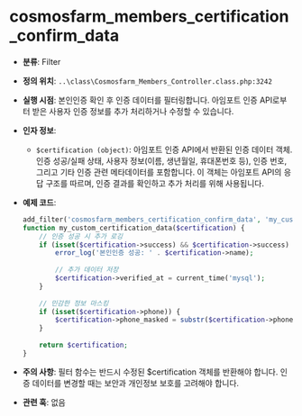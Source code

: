 # cosmosfarm_members_certification_confirm_data

- **분류**: Filter
- **정의 위치**: `..\class\Cosmosfarm_Members_Controller.class.php:3242`
- **실행 시점**: 본인인증 확인 후 인증 데이터를 필터링합니다. 아임포트 인증 API로부터 받은 사용자 인증 정보를 추가 처리하거나 수정할 수 있습니다.
- **인자 정보**:
  - `$certification (object)`: 아임포트 인증 API에서 반환된 인증 데이터 객체. 인증 성공/실패 상태, 사용자 정보(이름, 생년월일, 휴대폰번호 등), 인증 번호, 그리고 기타 인증 관련 메타데이터를 포함합니다. 이 객체는 아임포트 API의 응답 구조를 따르며, 인증 결과를 확인하고 추가 처리를 위해 사용됩니다.
- **예제 코드**:

  ```php
  add_filter('cosmosfarm_members_certification_confirm_data', 'my_custom_certification_data', 10, 1);
  function my_custom_certification_data($certification) {
      // 인증 성공 시 추가 로깅
      if (isset($certification->success) && $certification->success) {
          error_log('본인인증 성공: ' . $certification->name);
          
          // 추가 데이터 저장
          $certification->verified_at = current_time('mysql');
      }
      
      // 민감한 정보 마스킹
      if (isset($certification->phone)) {
          $certification->phone_masked = substr($certification->phone, 0, 3) . '****' . substr($certification->phone, -4);
      }
      
      return $certification;
  }
  ```

- **주의 사항**: 필터 함수는 반드시 수정된 $certification 객체를 반환해야 합니다. 인증 데이터를 변경할 때는 보안과 개인정보 보호를 고려해야 합니다.
- **관련 훅**: 없음
